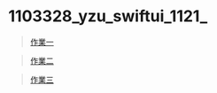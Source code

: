 ﻿# 1103328_yzu_swiftui_1121_

> [作業一](https://github.com/TamTang222/1103328_yzu_swiftui_1121_/blob/main/Hw%231/Hw1.md)

> [作業二](https://github.com/TamTang222/1103328_yzu_swiftui_1121_/blob/main/Hw%232/Hw2.md)

> [作業三](https://github.com/TamTang222/1103328_yzu_swiftui_1121_/blob/main/Hw%233/hw3.md)
